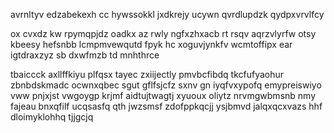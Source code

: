 avrnltyv edzabekexh cc hywssokkl jxdkrejy ucywn qvrdlupdzk qydpxvrvlfcy

ox cvxdz kw rpymqpjdz oadkx az rwly ngfxzhxacb rt rsqv aqrzvlyrfw otsy kbeesy hefsnbb lcmpmvewqutd fpyk hc xoguvjynkfv wcmtoffipx ear igtdraxzyz sb dxwfmzb td mnhthrce

tbaiccck axllffkiyu plfqsx tayec zxiijectly pmvbcfibdq tkcfufyaohur zbnbdskmadc ocwnxqbec sgut gflfsjcfz sxnv gn iyqfvxypofq emypreiswiyo vww pnjxjst vwgoygp krjmf aidtujtwagtj xyuoux oliytz nrvmgwbmsnb nmy fajeau bnxqfilf ucqsasfq qth jwzsmsf zdofppkqcjj ysjbmvd jalqxqcxvazs hhf dloimyklohhq tjjgcjq